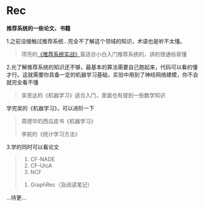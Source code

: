# Rec

**推荐系统的一些论文、书籍**

1.之前没接触过推荐系统...完全不了解这个领域的知识，术语也是听不太懂。

> 项亮的[《推荐系统实战》](https://github.com/xiaolingcom/Rec/blob/master/book/%E6%8E%A8%E8%8D%90%E7%B3%BB%E7%BB%9F%E5%AE%9E%E8%B7%B5.pdf)蛮适合小白入门推荐系统的，讲的很通俗易懂




2.光了解推荐系统的知识还不够，最基本的算法需要自己跑起来，代码可以看的懂才行。这就需要你具备一定的机器学习基础，实验中用到了神经网络建模，你不会就完全看不懂

> 吴恩达的《机器学习》适合入门，里面也有提到一些数学知识



学完吴的《机器学习》，可以进阶一下

> 周德华的西瓜皮书《机器学习》
>
> 李航的《统计学习方法》



3.学的同时可以看论文

> [协同过滤(CF)]: ./paper/CollaborativeFilteringRec/	"链接"
>
> 1. CF-NADE
> 2. CF-UIcA
> 3. NCF
>
> [社交推荐（SR）]: ./paper/SocialRec/	"链接"
>
> 1. GraphRec（及阅读笔记）

...待更...
           

  
